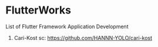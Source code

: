 # FlutterWorks
 List of Flutter Framework Application Development
1. Cari-Kost
   sc: https://github.com/HANNN-YOLO/cari-kost
